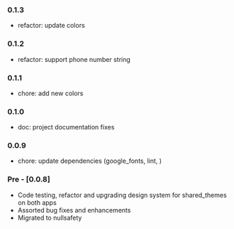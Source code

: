 ### 0.1.3

- refactor: update colors

### 0.1.2

- refactor: support phone number string
 
### 0.1.1

- chore: add new colors

### 0.1.0

- doc: project documentation fixes

### 0.0.9

* chore: update dependencies (google_fonts, lint, )

### Pre - [0.0.8] 

* Code testing, refactor and upgrading design system for shared_themes on both apps
* Assorted bug fixes and enhancements
* Migrated to nullsafety
